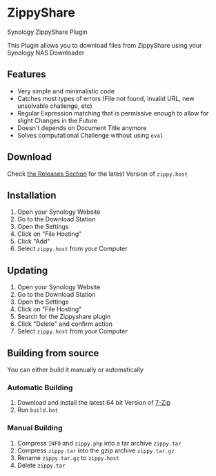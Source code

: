 # ZippyShare

Synology ZippyShare Plugin

This Plugin allows you to download files from ZippyShare using your Synology NAS Downloader

## Features

- Very simple and minimalistic code
- Catches most types of errors (File not found, invalid URL, new unsolvable challenge, etc)
- Regular Expression matching that is permissive enough to allow for slight Changes in the Future
- Doesn't depends on Document Title anymore
- Solves computational Challenge without using `eval`

## Download

Check [the Releases Section](https://github.com/AyrA/ZippyShare/releases) for the latest Version of `zippy.host`

## Installation

1. Open your Synology Website
2. Go to the Download Station
3. Open the Settings
4. Click on "File Hosting"
5. Click "Add"
6. Select `zippy.host` from your Computer

## Updating

1. Open your Synology Website
2. Go to the Download Station
3. Open the Settings
4. Click on "File Hosting"
5. Search for the Zippyshare plugin
6. Click "Delete" and confirm action
7. Select `zippy.host` from your Computer

## Building from source

You can either build it manually or automatically

### Automatic Building

1. Download and install the latest 64 bit Version of [7-Zip](https://7-zip.org/)
2. Run `build.bat`

### Manual Building

1. Compress `INFO` and `zippy.php` into a tar archive `zippy.tar`
2. Compress `zippy.tar` into the gzip archive `zippy.tar.gz`
3. Rename `zippy.tar.gz` to `zippy.host`
4. Delete `zippy.tar`
